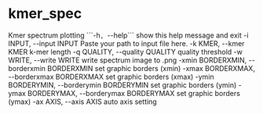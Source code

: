 # kmer_spec
Kmer spectrum plotting
  \```-h```, ```--help```            show this help message and exit
  -i INPUT, --input INPUT
                        Paste your path to input file here.
  -k KMER, --kmer KMER  k-mer length
  -q QUALITY, --quality QUALITY
                        quality threshold
  -w WRITE, --write WRITE
                        write spectrum image to .png
  -xmin BORDERXMIN, --borderxmin BORDERXMIN
                        set graphic borders (xmin)
  -xmax BORDERXMAX, --borderxmax BORDERXMAX
                        set graphic borders (xmax)
  -ymin BORDERYMIN, --borderymin BORDERYMIN
                        set graphic borders (ymin)
  -ymax BORDERYMAX, --borderymax BORDERYMAX
                        set graphic borders (ymax)
  -ax AXIS, --axis AXIS
                        auto axis setting
